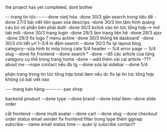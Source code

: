 the project has yet completed, dont bother





---trang tin tức------done
vietj hóa -done 30/3
gắn search trong tiêu đề -done 27/3
bài viết liên quan xóa descrips -done 30/3
tìm tấm hình quảng cáo bỏ vô phần bên phải dưới -done 30/3
bclick vào tin tức tổng hợp--> mở tab mới -done 30/3
trang login -done 29/3
làm trang liên hệ -done 28/3
ajax -done 29/3
fix logo ?
menu active -done 30/3
thống kê dasboard' -done 30/3
chi tiết url 1-3/4
in đậm search --done 30/3
fix lại layout blog category--sửa hình bị móp trong cate 5/4
header -- 5/4
error page -- 5/4
slug --done
fix frontend --done
search * -done
--đổ các article của từng category cụ thể trong trang home -done
--add thêm vài cái article -???
about me --nope
contact nếu đủ tg --done
sửa lại sidebar --done 5/4

phân trang trong tin tức tổng hợp
total item nếu dc
fix lại tin tưc tổng hợp
không có bài viết nào


----trang bán hàng---------
pav shop

backend
product --done
type --done
brand --done
total item--done
slide
order


cắt frontend --done
multi avatar --done
cart --done
slug --done
checkout
order status 
email sender
fix frontend
filter trong type
thêm ggmap
subcribe-- name email status time -- quản lý subcribe
contact?




